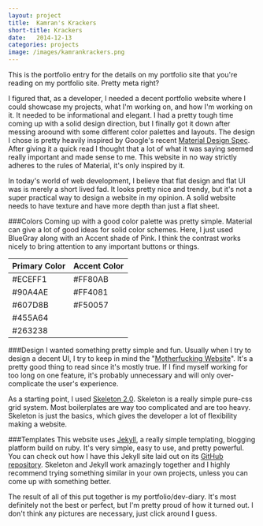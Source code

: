 ```yaml
---
layout: project
title:  Kamran's Krackers
short-title: Krackers
date:   2014-12-13
categories: projects
image: /images/kamrankrackers.png
---
```


This is the portfolio entry for the details on my portfolio site that you're reading on my portfolio site. Pretty meta right?

I figured that, as a developer, I needed a decent portfolio website where I could showcase my projects, what I'm working on, and how I'm working on it. It needed to be informational and elegant. I had a pretty tough time coming up with a solid design direction, but I finally got it down after messing aroound with some different color palettes and layouts. The design I chose is pretty heavily inspired by Google's recent [Material Design Spec](http://google.com/design/spec). After giving it a quick read I thought that a lot of what it was saying seemed really important and made sense to me. This website in no way strictly adheres to the rules of Material, it's only inspired by it. 

In today's world of web development, I believe that flat design and flat UI was is merely a short lived fad. It looks pretty nice and trendy, but it's not a super practical way to design a website in my opinion. A solid website needs to have texture and have more depth than just a flat sheet.


###Colors
Coming up with a good color palette was pretty simple. Material can give a lot of good ideas for solid color schemes. Here, I just used BlueGray along with an Accent shade of Pink. I think the contrast works nicely to bring attention to any important buttons or things.

<table class="kracker-colors">
  <thead>
    <tr>
      <th class="title">Primary Color</th>
      <th class="title">Accent Color</th>
    </tr>
  </thead>
  <tbody>
    <tr>
      <td class="bg-lightest">#ECEFF1</td>
      <td class="p-lighter">#FF80AB</td>
    </tr>
    <tr>
      <td class="bg-light">#90A4AE</td>
      <td class="p">#FF4081</td>
    </tr>
    <tr>
      <td class="bg-medium">#607D8B</td>
      <td class="p-darker">#F50057</td>
    </tr>
    <tr>
      <td class="bg-dark">#455A64</td>
<!--       <td>#C51162</td> -->
    </tr>
    <tr>
      <td class="bg-darkest">#263238</td>
    </tr>
  </tbody>
</table>


###Design
I wanted something pretty simple and fun. Usually when I try to design a decent UI, I try to keep in mind the "[Motherfucking Website](http://motherfuckingwebsite.com/)". It's a pretty good thing to read since it's mostly true. If I find myself working for too long on one feature, it's probably unnecessary and will only over-complicate the user's experience.

As a starting point, I used [Skeleton 2.0](http://getskeleton.com). Skeleton is a really simple pure-css grid system. Most boilerplates are way too complicated and are too heavy. Skeleton is just the basics, which gives the developer a lot of flexibility making a website.


###Templates
This website uses [Jekyll](http://jekyllrb.com/), a really simple templating, blogging platform build on ruby. It's very simple, easy to use, and pretty powerful. You can check out how I have this Jekyll site laid out on its [GitHub repository](https://github.com/ron953/ron953.github.io). Skeleton and Jekyll work amazingly together and I highly recommend trying something similar in your own projects, unless you can come up with something better.


The result of all of this put together is my portfolio/dev-diary. It's most definitely not the best or perfect, but I'm pretty proud of how it turned out. I don't think any pictures are necessary, just click around I guess.
